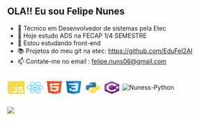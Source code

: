 ## OLA!! Eu sou Felipe Nunes 

- 🔭 Técnico em Desenvolvedor de sistemas pela Etec
- 🔭 Hoje estudo ADS na FECAP 1/4 SEMESTRE
- 🌱 Estou estudando front-end
- 📚 Projetos do meu git na etec: https://github.com/EduFel2AI
- 📫 Contate-me no email : felipe.nuns06@gmail.com


<div style="display: inline_block"><br>
  <img align="center" alt="Nuness-Js" height="30" width="40" src="https://raw.githubusercontent.com/devicons/devicon/master/icons/javascript/javascript-plain.svg">
  <img align="center" alt="Nuness-React" height="30" width="40" src="https://raw.githubusercontent.com/devicons/devicon/master/icons/react/react-original.svg">
  <img align="center" alt="Nuness-HTML" height="30" width="40" src="https://raw.githubusercontent.com/devicons/devicon/master/icons/html5/html5-original.svg">
  <img align="center" alt="Nuness-CSS" height="30" width="40" src="https://raw.githubusercontent.com/devicons/devicon/master/icons/css3/css3-original.svg">
  <img align="center" alt="Nuness-Python" height="30" width="40" src="https://raw.githubusercontent.com/devicons/devicon/master/icons/python/python-original.svg">
  <img align="center" alt="Nuness-Csharp" height="30" width="40" src="https://raw.githubusercontent.com/devicons/devicon/master/icons/csharp/csharp-original.svg">
  <img align="center" alt="Nuness-Python" height="30" width="40" src="https://cdn.jsdelivr.net/gh/devicons/devicon@latest/icons/sqldeveloper/sqldeveloper-original.svg" />
          
</div>
  
##

<div> 
    
  <a href=https://www.linkedin.com/in/felipe-nunes-de-almeida-a5719634b/ target="_blank"><img src="https://img.shields.io/badge/-LinkedIn-%230077B5?style=for-the-badge&logo=linkedin&logoColor=white" target="_blank" ></a> 
  

</div>

